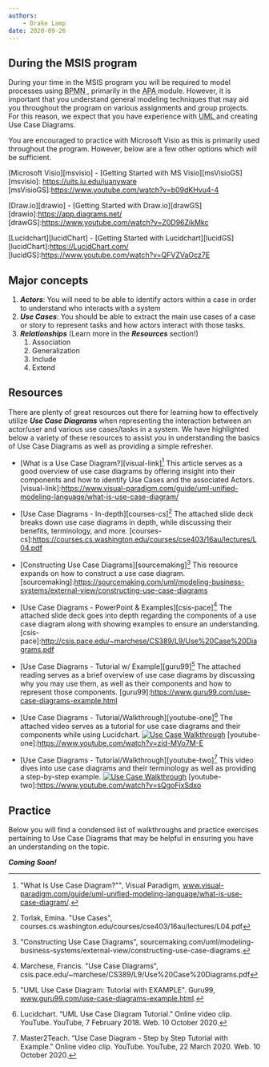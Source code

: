 ```yaml
---
authors:
    - Drake Lamp
date: 2020-09-26
---
```


## During the MSIS program

During your time in the MSIS program you will be required to model processes using <abbr title = "Business Process Model and Notation"> BPMN </abbr>, primarily in the <abbr title = "Agile, Processes, and Automation"> APA </abbr> module. However, it is important that you understand general modeling techniques that may aid you throughout the program on various assignments and group projects. For this reason, we expect that you have experience with <abbr title = "Unified Modeling Language"> UML </abbr> and creating Use Case Diagrams.

You are encouraged to practice with Microsoft Visio as this is primarily used throughout the program. However, below are a few other options which will be sufficient.

[Microsoft Visio][msvisio] - [Getting Started with MS Visio][msVisioGS]
[msvisio]: https://uits.iu.edu/iuanyware
[msVisioGS]:https://www.youtube.com/watch?v=b09dKHvu4-4

[Draw.io][drawio] - [Getting Started with Draw.io][drawGS]
[drawio]:https://app.diagrams.net/
[drawGS]:https://www.youtube.com/watch?v=Z0D96ZikMkc

[Lucidchart][lucidChart] - [Getting Started with Lucidchart][lucidGS]
[lucidChart]:https://LucidChart.com/
[lucidGS]:https://www.youtube.com/watch?v=QFVZVaOcz7E

## Major concepts

1. _**Actors**_: You will need to be able to identify actors within a case in order to understand who interacts with a system
2. _**Use Cases**_: You should be able to extract the main use cases of a case or story to represent tasks and how actors interact with those tasks.
3. _**Relationships**_ (Learn more in the _**Resources**_ section!)
    1. Association
    2. Generalization
    3. Include
    4. Extend

## Resources

There are plenty of great resources out there for learning how to effectively utilize _**Use Case Diagrams**_ when representing the interaction between an actor/user and various use cases/tasks in a system. We have highlighted below a variety of these resources to assist you in understanding the basics of Use Case Diagrams as well as providing a simple refresher.

*  [What is a Use Case Diagram?][visual-link][^citation-one] This article serves as a good overview of use case diagrams by offering insight into their components and how to identify Use Cases and the associated Actors.
[visual-link]:https://www.visual-paradigm.com/guide/uml-unified-modeling-language/what-is-use-case-diagram/
[^citation-one]: "What Is Use Case Diagram?"", Visual Paradigm, www.visual-paradigm.com/guide/uml-unified-modeling-language/what-is-use-case-diagram/.

*  [Use Case Diagrams - In-depth][courses-cs][^citation-two] The attached slide deck breaks down use case diagrams in depth, while discussing their benefits, terminology, and more.
[courses-cs]:https://courses.cs.washington.edu/courses/cse403/16au/lectures/L04.pdf
[^citation-two]: Torlak, Emina. "Use Cases", courses.cs.washington.edu/courses/cse403/16au/lectures/L04.pdf

*  [Constructing Use Case Diagrams][sourcemaking][^citation-three] This resource expands on how to construct a use case diagram.
[sourcemaking]:https://sourcemaking.com/uml/modeling-business-systems/external-view/constructing-use-case-diagrams
[^citation-three]: "Constructing Use Case Diagrams", sourcemaking.com/uml/modeling-business-systems/external-view/constructing-use-case-diagrams.

*  [Use Case Diagrams - PowerPoint & Examples][csis-pace][^citation-four] The attached slide deck goes into depth regarding the components of a use case diagram along with showing examples to ensure an understanding.
[csis-pace]:http://csis.pace.edu/~marchese/CS389/L9/Use%20Case%20Diagrams.pdf
[^citation-four]: Marchese, Francis. "Use Case Diagrams", csis.pace.edu/~marchese/CS389/L9/Use%20Case%20Diagrams.pdf

*  [Use Case Diagrams - Tutorial w/ Example][guru99][^citation-five] The attached reading serves as a brief overview of use case diagrams by discussing why you may use them, as well as their components and how to represent those components.
[guru99]:https://www.guru99.com/use-case-diagrams-example.html
[^citation-five]: "UML Use Case Diagram: Tutorial with EXAMPLE". Guru99, www.guru99.com/use-case-diagrams-example.html.

*  [Use Case Diagrams - Tutorial/Walkthrough][youtube-one][^citation-six] The attached video serves as a tutorial for use case diagrams and their components while using Lucidchart.
[![Use Case Walkthrough](https://img.youtube.com/vi/zid-MVo7M-E/0.jpg)](https://www.youtube.com/watch?v=zid-MVo7M-E)
[youtube-one]:https://www.youtube.com/watch?v=zid-MVo7M-E
[^citation-six]: Lucidchart. “UML Use Case Diagram Tutorial.” Online video clip. YouTube. YouTube, 7 February 2018. Web. 10 October 2020.

*  [Use Case Diagrams - Tutorial/Walkthrough][youtube-two][^citation-seven] This video dives into use case diagrams and their terminology as well as providing a step-by-step example.
[![Use Case Walkthrough](https://img.youtube.com/vi/sQgoFjxSdxo.jpg)](https://www.youtube.com/watch?v=sQgoFjxSdxo)
[youtube-two]:https://www.youtube.com/watch?v=sQgoFjxSdxo
[^citation-seven]: Master2Teach. “Use Case Diagram - Step by Step Tutorial with Example.” Online video clip. YouTube. YouTube, 22 March 2020. Web. 10 October 2020.

## Practice

Below you will find a condensed list of walkthroughs and practice exercises pertaining to Use Case Diagrams that may be helpful in ensuring you have an understanding on the topic.

_**Coming Soon!**_
